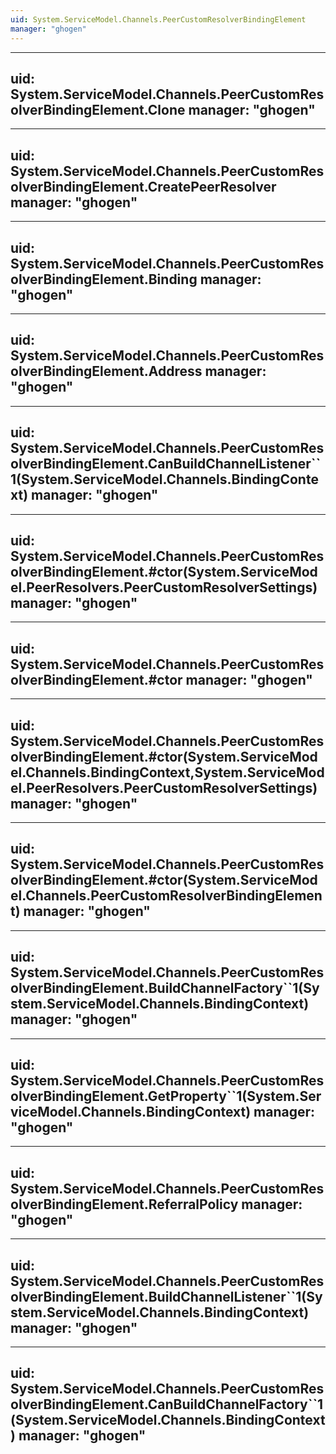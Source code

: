 ```yaml
---
uid: System.ServiceModel.Channels.PeerCustomResolverBindingElement
manager: "ghogen"
---
```


---
uid: System.ServiceModel.Channels.PeerCustomResolverBindingElement.Clone
manager: "ghogen"
---

---
uid: System.ServiceModel.Channels.PeerCustomResolverBindingElement.CreatePeerResolver
manager: "ghogen"
---

---
uid: System.ServiceModel.Channels.PeerCustomResolverBindingElement.Binding
manager: "ghogen"
---

---
uid: System.ServiceModel.Channels.PeerCustomResolverBindingElement.Address
manager: "ghogen"
---

---
uid: System.ServiceModel.Channels.PeerCustomResolverBindingElement.CanBuildChannelListener``1(System.ServiceModel.Channels.BindingContext)
manager: "ghogen"
---

---
uid: System.ServiceModel.Channels.PeerCustomResolverBindingElement.#ctor(System.ServiceModel.PeerResolvers.PeerCustomResolverSettings)
manager: "ghogen"
---

---
uid: System.ServiceModel.Channels.PeerCustomResolverBindingElement.#ctor
manager: "ghogen"
---

---
uid: System.ServiceModel.Channels.PeerCustomResolverBindingElement.#ctor(System.ServiceModel.Channels.BindingContext,System.ServiceModel.PeerResolvers.PeerCustomResolverSettings)
manager: "ghogen"
---

---
uid: System.ServiceModel.Channels.PeerCustomResolverBindingElement.#ctor(System.ServiceModel.Channels.PeerCustomResolverBindingElement)
manager: "ghogen"
---

---
uid: System.ServiceModel.Channels.PeerCustomResolverBindingElement.BuildChannelFactory``1(System.ServiceModel.Channels.BindingContext)
manager: "ghogen"
---

---
uid: System.ServiceModel.Channels.PeerCustomResolverBindingElement.GetProperty``1(System.ServiceModel.Channels.BindingContext)
manager: "ghogen"
---

---
uid: System.ServiceModel.Channels.PeerCustomResolverBindingElement.ReferralPolicy
manager: "ghogen"
---

---
uid: System.ServiceModel.Channels.PeerCustomResolverBindingElement.BuildChannelListener``1(System.ServiceModel.Channels.BindingContext)
manager: "ghogen"
---

---
uid: System.ServiceModel.Channels.PeerCustomResolverBindingElement.CanBuildChannelFactory``1(System.ServiceModel.Channels.BindingContext)
manager: "ghogen"
---
